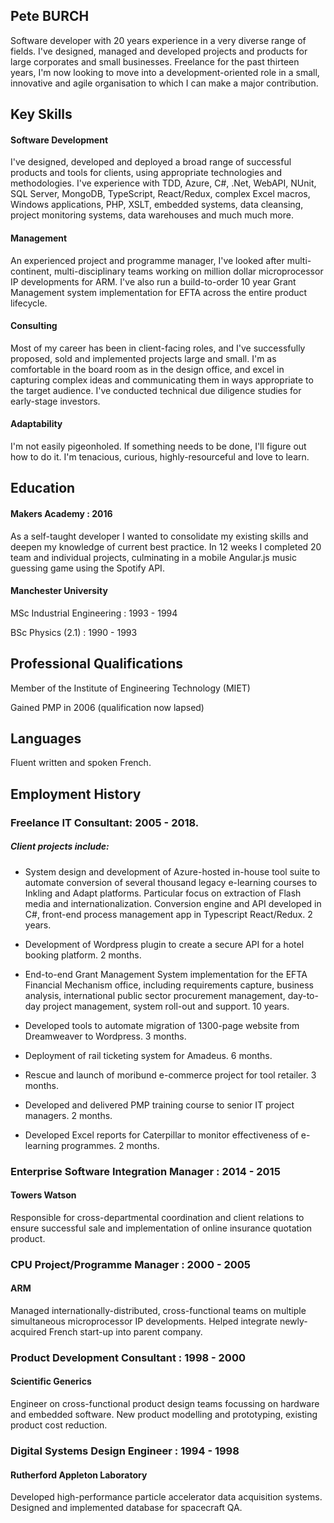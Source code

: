 ## Pete BURCH

Software developer with 20 years experience in a very diverse range of fields. I've designed, managed and developed projects and products for large corporates and small businesses. Freelance for the past thirteen years, I'm now looking to move into a development-oriented role in a small, innovative and agile organisation to which I can make a major contribution.

## Key Skills

#### Software Development
I've designed, developed and deployed a broad range of successful products and tools for clients, using appropriate technologies and methodologies. I've experience with TDD, Azure, C#, .Net, WebAPI, NUnit, SQL Server, MongoDB, TypeScript, React/Redux, complex Excel macros, Windows applications, PHP, XSLT, embedded systems, data cleansing, project monitoring systems, data warehouses and much much more.

#### Management
An experienced project and programme manager, I've looked after multi-continent, multi-disciplinary teams working on million dollar microprocessor IP developments for ARM. I've also run a build-to-order 10 year Grant Management system implementation for EFTA across the entire product lifecycle.

#### Consulting
Most of my career has been in client-facing roles, and I've successfully proposed, sold and implemented projects large and small. I'm as comfortable in the board room as in the design office, and excel in capturing complex ideas and communicating them in ways appropriate to the target audience. I've conducted technical due diligence studies for early-stage investors.

#### Adaptability
I'm not easily pigeonholed. If something needs to be done, I'll figure out how to do it. I'm tenacious, curious, highly-resourceful and love to learn.

## Education

#### Makers Academy : 2016
As a self-taught developer I wanted to consolidate my existing skills and deepen my knowledge of current best practice. In 12 weeks I completed 20 team and individual projects, culminating in a mobile Angular.js music guessing game using the Spotify API.

#### Manchester University
MSc Industrial Engineering : 1993 - 1994

BSc Physics (2.1) : 1990 - 1993

## Professional Qualifications
Member of the Institute of Engineering Technology (MIET)

Gained PMP in 2006 (qualification now lapsed)

## Languages
Fluent written and spoken French.

## Employment History

### Freelance IT Consultant: 2005 - 2018.

##### Client projects include:
- System design and development of Azure-hosted in-house tool suite to automate conversion of several thousand legacy e-learning courses to Inkling and Adapt platforms. Particular focus on extraction of Flash media and internationalization. Conversion engine and API developed in C#, front-end process management app in Typescript React/Redux. 2 years.

- Development of Wordpress plugin to create a secure API for a hotel booking platform. 2 months.

- End-to-end Grant Management System implementation for the EFTA Financial Mechanism office, including requirements capture, business analysis, international public sector procurement management, day-to-day project management, system roll-out and support. 10 years.

- Developed tools to automate migration of 1300-page website from Dreamweaver to Wordpress. 3 months.

- Deployment of rail ticketing system for Amadeus. 6 months.

- Rescue and launch of moribund e-commerce project for tool retailer. 3 months.

- Developed and delivered PMP training course to senior IT project managers. 2 months.

- Developed Excel reports for Caterpillar to monitor effectiveness of e-learning programmes. 2 months.

###  Enterprise Software Integration Manager : 2014 - 2015
#### Towers Watson

Responsible for cross-departmental coordination and client relations to ensure successful sale and implementation of online insurance quotation product.

### CPU Project/Programme Manager : 2000 - 2005
#### ARM
Managed internationally-distributed, cross-functional teams on multiple simultaneous microprocessor IP developments. Helped integrate newly-acquired French start-up into parent company.

### Product Development Consultant : 1998 - 2000
#### Scientific Generics
Engineer on cross-functional product design teams focussing on hardware and embedded software. New product modelling and prototyping, existing product cost reduction.

### Digital Systems Design Engineer : 1994 - 1998
#### Rutherford Appleton Laboratory
Developed high-performance particle accelerator data acquisition systems.
Designed and implemented database for spacecraft QA.
